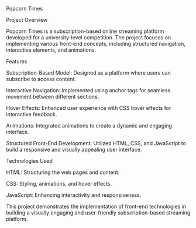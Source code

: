 Popcorn Times

Project Overview

Popcorn Times is a subscription-based online streaming platform developed for a university-level competition. The project focuses on implementing various front-end concepts, including structured navigation, interactive elements, and animations.

Features

Subscription-Based Model: Designed as a platform where users can subscribe to access content.

Interactive Navigation: Implemented using anchor tags for seamless movement between different sections.

Hover Effects: Enhanced user experience with CSS hover effects for interactive feedback.

Animations: Integrated animations to create a dynamic and engaging interface.

Structured Front-End Development: Utilized HTML, CSS, and JavaScript to build a responsive and visually appealing user interface.

Technologies Used

HTML: Structuring the web pages and content.

CSS: Styling, animations, and hover effects.

JavaScript: Enhancing interactivity and responsiveness.

This project demonstrates the implementation of front-end technologies in building a visually engaging and user-friendly subscription-based streaming platform.
